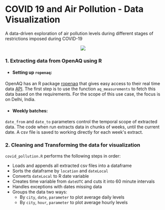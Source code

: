 # COVID 19 and Air Pollution - Data Visualization
A data-driven exploration of air pollution levels during different stages of restrictions imposed during COVID-19
<p align="center">
  <img src="https://raw.githubusercontent.com/payalsoneja/COVID19-and-Pollution/master/Output/plot_April5.gif" />
</p>


### 1. Extracting data from OpenAQ using R
+ #### Setting up `ropenaq`:
OpenAQ has an R package [ropenaq](https://cran.r-project.org/web/packages/ropenaq/index.html) that gives easy access to their real time data [API](https://docs.openaq.org/). The first step is to use the function `aq_measurements` to fetch this data based on the requirements. For the scope of this use case, the focus is on Delhi, India. 

+ #### Weekly batches:
`date_from` and `date_to` parameters control the temporal scope of extracted data. The code when run extracts data in chunks of weeks, until the current date. A csv file is saved to working directly for each week's extract.

### 2. Cleaning and Transforming the data for visualization
`covid_pollution.R` performs the following steps in order:
+ Loads and appends all extracted csv files into a dataframe
+ Sorts the dataframe by `location` and `dateLocal`
+ Converts `dateLocal` to R date variable
+ Creates time variable from `dateUTC` and cuts it into 60 minute intervals
+ Handles exceptions with dates missing data
+ Groups the data two ways:
   + By `city`, `date`, `parameter` to plot average daily levels 
   + By `city`, `hour`, `parameter` to plot average hourly levels 

